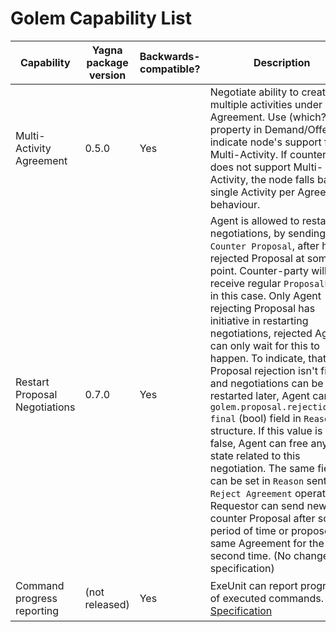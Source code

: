 # Golem Capability List

| Capability                    | Yagna package version | Backwards-compatible? | Description                                                                                                                                                                                                                                                                                                                                                                                                                                                                                                                                                                                                                                                                                                                                                                                                      | Property                                                                                      |
|-------------------------------|-----------------------|-----------------------|------------------------------------------------------------------------------------------------------------------------------------------------------------------------------------------------------------------------------------------------------------------------------------------------------------------------------------------------------------------------------------------------------------------------------------------------------------------------------------------------------------------------------------------------------------------------------------------------------------------------------------------------------------------------------------------------------------------------------------------------------------------------------------------------------------------|-----------------------------------------------------------------------------------------------|
| Multi-Activity Agreement      | 0.5.0                 | Yes                   | Negotiate ability to create multiple activities under single Agreement. Use (which?) property in Demand/Offer to indicate node's support for Multi-Activity. If counterparty does not support Multi-Activity, the node falls back to single Activity per Agreement behaviour.                                                                                                                                                                                                                                                                                                                                                                                                                                                                                                                                    |                                                                                               |
| Restart Proposal Negotiations | 0.7.0                 | Yes                   | Agent is allowed to restart negotiations, by sending `Counter Proposal`, after he rejected Proposal at some point. Counter-party will receive regular `ProposalEvent` in this case. Only Agent rejecting Proposal has initiative in restarting negotiations, rejected Agent can only wait for this to happen. To indicate, that Proposal rejection isn't final and negotiations can be restarted later, Agent can set `golem.proposal.rejection.is-final` (bool) field in `Reason` structure. If this value is set to false, Agent can free any state related to this negotiation. The same field can be set in `Reason` sent in `Reject Agreement` operation. Requestor can send new counter Proposal after some period of time or propose the same Agreement for the second time. (No change to specification) |                                                                                               |
| Command progress reporting    | (not released)        | Yes                   | ExeUnit can report progress of executed commands. [Specification](./command-progress.md)                                                                                                                                                                                                                                                                                                                                                                                                                                                                                                                                                                                                                                                                                                                         | `golem.activity.caps.transfer.report-progress` `golem.activity.caps.transfer.deploy-progress` |
